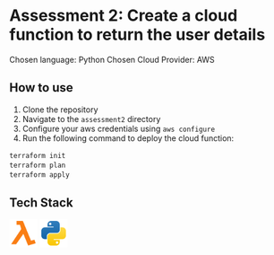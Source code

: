 # Assessment 2: Create a cloud function to return the user details

Chosen language: Python
Chosen Cloud Provider: AWS

## How to use
1. Clone the repository
2. Navigate to the `assessment2` directory
3. Configure your aws credentials using `aws configure`
4. Run the following command to deploy the cloud function:
```bash
terraform init
terraform plan
terraform apply
```

## Tech Stack
<code><img height="50" src="assets/awslambda-icon.svg" alt="AWSLambda" title="AWSLambda" /></code>
<code><img height="50" src="assets/python-icon.svg" alt="Python" title="Python" /></code>


